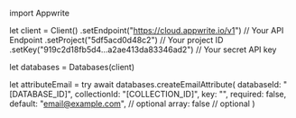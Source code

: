 import Appwrite

let client = Client()
    .setEndpoint("https://cloud.appwrite.io/v1") // Your API Endpoint
    .setProject("5df5acd0d48c2") // Your project ID
    .setKey("919c2d18fb5d4...a2ae413da83346ad2") // Your secret API key

let databases = Databases(client)

let attributeEmail = try await databases.createEmailAttribute(
    databaseId: "[DATABASE_ID]",
    collectionId: "[COLLECTION_ID]",
    key: "",
    required: false,
    default: "email@example.com", // optional
    array: false // optional
)

